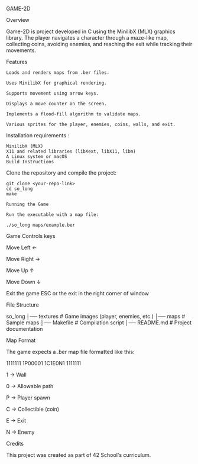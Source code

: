 GAME-2D

Overview

Game-2D is project developed in C using the MinilibX (MLX) graphics library. The player navigates a character through a maze-like map, collecting coins, avoiding enemies, and reaching the exit while tracking their movements.

Features

	Loads and renders maps from .ber files.

	Uses MinilibX for graphical rendering.

	Supports movement using arrow keys.

	Displays a move counter on the screen.

	Implements a flood-fill algorithm to validate maps.

	Various sprites for the player, enemies, coins, walls, and exit.

Installation requirements :
 
	MinilibX (MLX)
	X11 and related libraries (libXext, libX11, libm)
	A Linux system or macOS
	Build Instructions

Clone the repository and compile the project:

	git clone <your-repo-link>
	cd so_long
	make

	Running the Game

	Run the executable with a map file:

	./so_long maps/example.ber

Game Controls keys

Move Left ←

Move Right →

Move Up ↑

Move Down ↓

Exit the game ESC or the exit in the right corner of window

File Structure

so_long
│── textures            # Game images (player, enemies, etc.)
│── maps                # Sample maps
│── Makefile            # Compilation script
│── README.md           # Project documentation

Map Format

The game expects a .ber map file formatted like this:

1111111 
1P00001 
1C1E0N1 
1111111 

1 → Wall

0 → Allowable path

P → Player spawn

C → Collectible (coin)

E → Exit

N → Enemy

Credits

This project was created as part of 42 School's curriculum.

